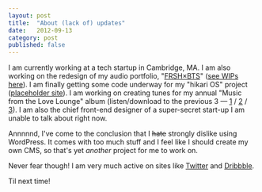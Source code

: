 ```yaml
---
layout: post
title:  "About (lack of) updates"
date:   2012-09-13
category: post
published: false
---
```


I am currently working at a tech startup in Cambridge, MA. I am also working on the redesign of my audio portfolio, "[FRSH&times;BTS](http://frsh.pw-software.com)" ([see WIPs here](http://dribbble.com/nokadota/projects/77987-FRSH-BTS)). I am finally getting some code underway for my "hikari OS" project ([placeholder site](http://hikari.pw-software.com)). I am working on creating tunes for my annual "Music from the Love Lounge" album (listen/download to the previous 3 — [1](http://frsh.pw-software.com/mftll1) / [2](http://frsh.pw-software.com/mftll2) / [3](http://frsh.pw-software.com/mftll3)). I am also the chief front-end designer of a super-secret start-up I am unable to talk about right now.

Annnnnd, I've come to the conclusion that I <del>hate</del> strongly dislike using WordPress. It comes with too much stuff and I feel like I should create my own CMS, so that's yet *another* project for me to work on.

Never fear though! I am very much active on sites like [Twitter](https://twitter.com/NetOpWibby) and [Dribbble](http://dribbble.com/nokadota).

Til next time!